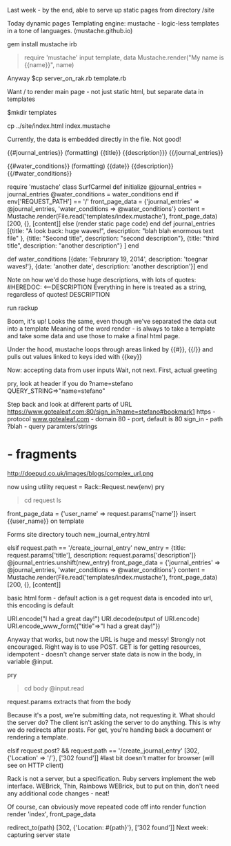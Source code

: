 Last week - by the end, able to serve up static pages from directory /site

Today dynamic pages
Templating engine: mustache - logic-less templates in a tone of languages. (mustache.github.io)

gem install mustache
irb
>require 'mustache'
input template, data
Mustache.render("My name is {{name}}", name)

Anyway
$cp server_on_rak.rb template.rb

Want / to render main page - not just static html, but separate data in templates

$mkdir templates

cp ../site/index.html index.mustache

Currently, the data is embedded directly in the file. Not good! 

{{#journal_entries}}
	(formatting)
	{{title}}
	{{description}}}
{{/journal_entries}}

{{#water_conditions}}
	(formatting)
	{{date}}
	{{description}}
{{/#water_conditions}}

require 'mustache'
class SurfCarmel
	def initialize
	  @journal_entries = journal_entries
	  @water_conditions = water_conditions
	end
	if env['REQUEST_PATH'] == '/'
	  front_page_data = {'journal_entries' => @journal_entries, 'water_conditions => @water_conditions'}
	  content = Mustache.render(File.read('templates/index.mustache'), front_page_data)
	  [200, {}, [content]]
	else
	  (render static page code)
	end
def journal_entries
  [{title: "A look back: huge waves!", 
  	description: "blah blah enormous text file"
	}, {title: "Second title",
	description: "second description"},
	{title: "third title", description: "another description"}
	]
end

def water_conditions
	[{date: 'Februrary 19, 2014', description: 'toegnar waves!'},
	{date: 'another date', description: 'another description'}]
end

Note on how we'd do those huge descriptions, with lots of quotes:
#HEREDOC: 
<--DESCRIPTION
	Everything in here is treated as a string, regardless of quotes!
DESCRIPTION

run rackup

Boom, it's up! Looks the same, even though we've separated the data out into a template
Meaning of the word render - is always to take a template and take some data and use those to make a final html page.

Under the hood, mustache loops through areas linked by {{#}}, {{/}} and pulls out values linked to keys ided with {{key}}

Now: accepting data from user inputs
Wait, not next. First, actual greeting

pry, look at header
if you do ?name=stefano
QUERY_STRING=>"name=stefano"

Step back and look at different parts of URL
https://www.gotealeaf.com:80/sign_in?name=stefano#bookmark1
https - protocol
www.gotealeaf.com - domain
80 - port, default is 80
sign_in - path
?blah - query paramters/strings
# - fragments

http://doepud.co.uk/images/blogs/complex_url.png

now using utility 
request = Rack::Request.new(env)
pry 
>cd request
>ls

front_page_data = {'user_name' => request.params['name']}
insert {{user_name}} on template

Forms
site directory
touch new_journal_entry.html

elsif request.path == '/create_journal_entry'
  new_entry = {title: request.params['title'], description: request.params['description']}
  @journal_entries.unshift(new_entry)
  front_page_data = {'journal_entries' => @journal_entries, 'water_conditions => @water_conditions'}
  content = Mustache.render(File.read('templates/index.mustache'), front_page_data)
  [200, {}, [content]]


basic html form - default action is a get request
data is encoded into url, this encoding is default
<form enctype="application/x-www-form-application">
URI.encode("I had a great day!")
URI.decode(output of URI.encode)
URI.encode_www_form({"title"=>"I had a great day!"})

Anyway that works, but now the URL is huge and messy! Strongly not encouraged. Right way is to use POST. GET is for getting resources, idempotent - doesn't change server state
data is now in the body, in variable @input.

pry
>cd body
>@input.read

request.params extracts that from the body

Because it's a post, we're submitting data, not requesting it. 
What should the server do? The client isn't asking the server to do anything.
This is why we do redirects after posts. For get, you're handing back a document or rendering a template. 

elsif request.post? && request.path == '/create_journal_entry'
  [302, {'Location' => '/'}, ['302 found']] #last bit doesn't matter for browser (will see on HTTP client)

Rack is not a server, but a specification. Ruby servers implement the web interface. WEBrick, Thin, Rainbows
WEBrick, but to put on thin, don't need any additional code changes - neat! 

Of course, can obviously move repeated code off into render function
render 'index', front_page_data

redirect_to(path)
[302, {'Location: #{path}'}, ['302 found']]
Next week: capturing server state